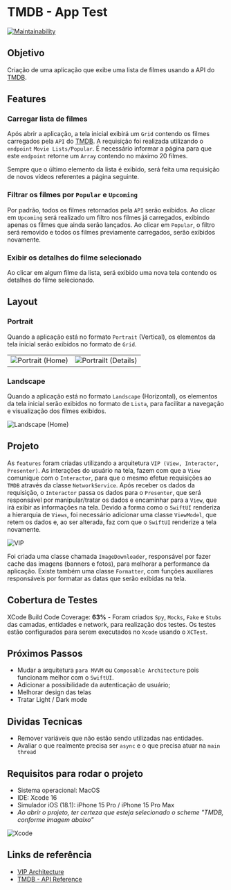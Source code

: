 # TMDB - App Test
[![Maintainability](https://api.codeclimate.com/v1/badges/0784475a37d4ecfd5f59/maintainability)](https://codeclimate.com/github/helbertgs/TMDB/maintainability)

## Objetivo
Criação de uma aplicação que exibe uma lista de filmes usando a API do [TMDB]().

## Features
### Carregar lista de filmes
Após abrir a aplicação, a tela inicial exibirá um `Grid` contendo os filmes carregados pela `API` do [TMDB](). A requisição foi realizada utilizando o `endpoint` `Movie Lists/Popular`. É necessário informar a página para que este `endpoint` retorne um `Array` contendo no máximo 20 filmes.

Sempre que o último elemento da lista é exibido, será feita uma requisição de novos vídeos referentes a página seguinte.

### Filtrar os filmes por `Popular` e `Upcoming`
Por padrão, todos os filmes retornados pela `API` serão exibidos. Ao clicar em `Upcoming` será realizado um filtro nos filmes já carregados, exibindo apenas os filmes que ainda serão lançados. Ao clicar em `Popular`, o filtro será removido e todos os filmes previamente carregados, serão exibidos novamente.

### Exibir os detalhes do filme selecionado
Ao clicar em algum filme da lista, será exibido uma nova tela contendo os detalhes do filme selecionado.

## Layout
### Portrait
Quando a aplicação está no formato `Portrait` (Vertical), os elementos da tela inicial serão exibidos no formato de `Grid`.

|  |  |
| :--------: | :-------: |
| ![Portrait (Home)](https://github.com/user-attachments/assets/194904e5-988f-4ba2-9f18-b4d49a708361) | ![Portrailt (Details)](https://github.com/user-attachments/assets/a5f44629-df26-4f87-afa9-53c68a730532) |

### Landscape
Quando a aplicação está no formato `Landscape` (Horizontal), os elementos da tela inicial serão exibidos no formato de `Lista`, para facilitar a navegação e visualização dos filmes exibidos.

![Landscape (Home)](https://github.com/user-attachments/assets/6cf2f617-b571-48b1-958b-7006c3491c23)

## Projeto
As `features` foram criadas utilizando a arquitetura `VIP (View, Interactor, Presenter)`. As interações do usuário na tela, fazem com que a `View` comunique com o `Interactor`, para que o mesmo efetue requisições ao `TMDB` através da classe `NetworkService`. Após receber os dados da requisição, o `Interactor` passa os dados para o `Presenter`, que será responsável por manipular/tratar os dados e encaminhar para a `View`, que irá exibir as informações na tela. Devido a forma como o `SwiftUI` renderiza a hierarquia de `Views`, foi necessário adicionar uma classe `ViewModel`, que retem os dados e, ao ser alterada, faz com que o `SwiftUI` renderize a tela novamente.

![VIP](https://github.com/user-attachments/assets/5346ea72-16b6-48d1-8872-b1ec79883425)

Foi criada uma classe chamada `ImageDownloader`, responsável por fazer cache das imagens (banners e fotos), para melhorar a performance da aplicação. Existe também uma classe `Formatter`, com funções auxiliares responsáveis por formatar as datas que serão exibidas na tela.

## Cobertura de Testes
XCode Build Code Coverage: **63%** - Foram criados `Spy`, `Mocks`, `Fake` e `Stubs` das camadas, entidades e network, para realização dos testes. Os testes estão configurados para serem executados no `Xcode` usando o `XCTest`.

## Próximos Passos
- Mudar a arquitetura `para MVVM` ou `Composable Architecture` pois funcionam melhor com o `SwiftUI`.
- Adicionar a possibilidade da autenticação de usuário;
- Melhorar design das telas
- Tratar Light / Dark mode

## Dividas Tecnicas
- Remover variáveis que não estão sendo utilizadas nas entidades.
- Avaliar o que realmente precisa ser `async` e o que precisa atuar na `main thread`

## Requisitos para rodar o projeto
- Sistema operacional: MacOS
- IDE: Xcode 16
- Simulador iOS (18.1): iPhone 15 Pro / iPhone 15 Pro Max
- *Ao abrir o projeto, ter certeza que esteja selecionado o scheme "TMDB, conforme imagem abaixo"*

![Xcode](https://github.com/user-attachments/assets/ea7f6f11-405a-4892-95c1-043c74b2cc5e)

## Links de referência
- [VIP Architecture](https://medium.com/@aldo.vernando/vip-clean-architecture-in-swiftui-51673a01d24e)
- [TMDB - API Reference](https://developer.themoviedb.org/reference/intro/getting-started)
